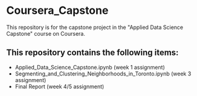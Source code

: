 # Coursera_Capstone
This repository is for the capstone project in the "Applied Data Science Capstone" course on Coursera.

## This repository contains the following items:
- Applied_Data_Science_Capstone.ipynb (week 1 assignment)
- Segmenting_and_Clustering_Neighborhoods_in_Toronto.ipynb (week 3 assignment)
- Final Report (week 4/5 assignment)
